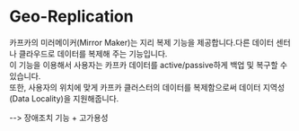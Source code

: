 # Geo-Replication

카프카의 미러메이커\(Mirror Maker\)는 지리 복제 기능을 제공합니다.다른 데이터 센터나 클라우드로 데이터를 복제해 주는 기능입니다.   
이 기능을 이용해서 사용자는 카프카 데이터를 active/passive하게 백업 및 복구할 수 있습니다.  
또한, 사용자의 위치에 맞게 카프카 클러스터의 데이터를 복제함으로써 데이터 지역성\(Data Locality\)을 지원해줍니다.

--&gt; 장애조치 기능 + 고가용성

